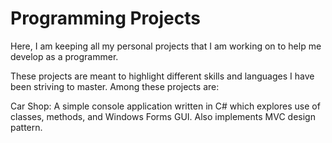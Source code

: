 # Programming Projects
Here, I am keeping all my personal projects that I am working on to help me develop as a programmer.

These projects are meant to highlight different skills and languages I have been striving to master. Among these projects are:

Car Shop: A simple console application written in C# which explores use of  classes, methods, and Windows Forms GUI. Also implements MVC design pattern.
